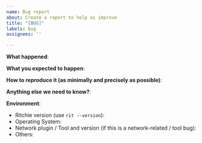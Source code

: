 ```yaml
---
name: Bug report
about: Create a report to help us improve
title: "[BUG]"
labels: bug
assignees: ''

---
```


<!-- Please use this template while reporting a bug and provide as much info as possible. 
Not doing so may result in your bug not being addressed in a timely manner. Thanks!
-->


**What happened**:

**What you expected to happen**:

**How to reproduce it (as minimally and precisely as possible)**:

**Anything else we need to know?**:

**Environment**:
- Ritchie version (use `rit --version`):
- Operating System:
- Network plugin / Tool and version (if this is a network-related / tool bug):
- Others:
